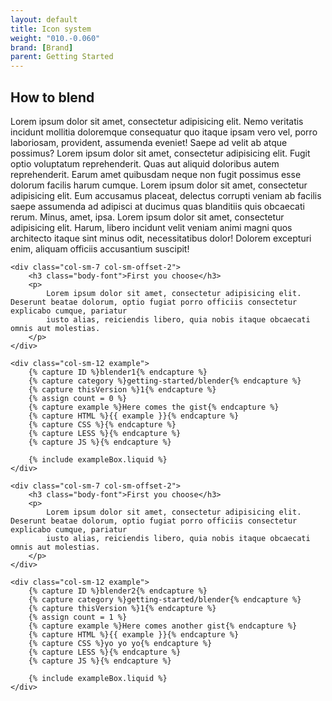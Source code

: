 ```yaml
---
layout: default
title: Icon system
weight: "010.-0.060"
brand: [Brand]
parent: Getting Started
---
```


<div class="row">
	<div class="col-sm-10 col-sm-offset-1">
		<h2 class="body-font">How to blend</h2>
		<p class="lead">
			Lorem ipsum dolor sit amet, consectetur adipisicing elit. Nemo veritatis incidunt mollitia doloremque consequatur quo itaque ipsam vero vel, porro
			laboriosam, provident, assumenda eveniet! Saepe ad velit ab atque possimus? Lorem ipsum dolor sit amet, consectetur adipisicing elit. Fugit optio
			voluptatum reprehenderit. Quas aut aliquid doloribus autem reprehenderit. Earum amet quibusdam neque non fugit possimus esse dolorum facilis harum cumque.
			Lorem ipsum dolor sit amet, consectetur adipisicing elit. Eum accusamus placeat, delectus corrupti veniam ab facilis saepe assumenda ad adipisci at
			ducimus quas blanditiis quis obcaecati rerum. Minus, amet, ipsa. Lorem ipsum dolor sit amet, consectetur adipisicing elit. Harum, libero incidunt velit
			veniam animi magni quos architecto itaque sint minus odit, necessitatibus dolor! Dolorem excepturi enim, aliquam officiis accusantium suscipit!
		</p>
	</div>

	<div class="col-sm-7 col-sm-offset-2">
		<h3 class="body-font">First you choose</h3>
		<p>
			Lorem ipsum dolor sit amet, consectetur adipisicing elit. Deserunt beatae dolorum, optio fugiat porro officiis consectetur explicabo cumque, pariatur
			iusto alias, reiciendis libero, quia nobis itaque obcaecati omnis aut molestias.
		</p>
	</div>

	<div class="col-sm-12 example">
		{% capture ID %}blender1{% endcapture %}
		{% capture category %}getting-started/blender{% endcapture %}
		{% capture thisVersion %}1{% endcapture %}
		{% assign count = 0 %}
		{% capture example %}Here comes the gist{% endcapture %}
		{% capture HTML %}{{ example }}{% endcapture %}
		{% capture CSS %}{% endcapture %}
		{% capture LESS %}{% endcapture %}
		{% capture JS %}{% endcapture %}

		{% include exampleBox.liquid %}
	</div>

	<div class="col-sm-7 col-sm-offset-2">
		<h3 class="body-font">First you choose</h3>
		<p>
			Lorem ipsum dolor sit amet, consectetur adipisicing elit. Deserunt beatae dolorum, optio fugiat porro officiis consectetur explicabo cumque, pariatur
			iusto alias, reiciendis libero, quia nobis itaque obcaecati omnis aut molestias.
		</p>
	</div>

	<div class="col-sm-12 example">
		{% capture ID %}blender2{% endcapture %}
		{% capture category %}getting-started/blender{% endcapture %}
		{% capture thisVersion %}1{% endcapture %}
		{% assign count = 1 %}
		{% capture example %}Here comes another gist{% endcapture %}
		{% capture HTML %}{{ example }}{% endcapture %}
		{% capture CSS %}yo yo yo{% endcapture %}
		{% capture LESS %}{% endcapture %}
		{% capture JS %}{% endcapture %}

		{% include exampleBox.liquid %}
	</div>
</div>